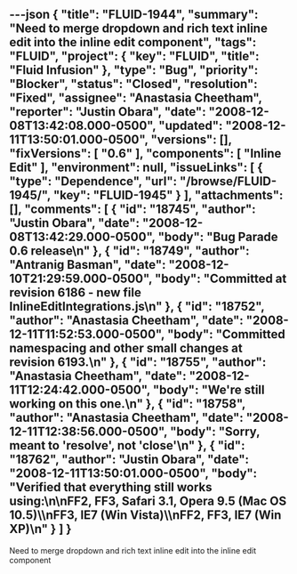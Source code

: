---json
{
  "title": "FLUID-1944",
  "summary": "Need to merge dropdown and rich text inline edit into the inline edit component",
  "tags": "FLUID",
  "project": {
    "key": "FLUID",
    "title": "Fluid Infusion"
  },
  "type": "Bug",
  "priority": "Blocker",
  "status": "Closed",
  "resolution": "Fixed",
  "assignee": "Anastasia Cheetham",
  "reporter": "Justin Obara",
  "date": "2008-12-08T13:42:08.000-0500",
  "updated": "2008-12-11T13:50:01.000-0500",
  "versions": [],
  "fixVersions": [
    "0.6"
  ],
  "components": [
    "Inline Edit"
  ],
  "environment": null,
  "issueLinks": [
    {
      "type": "Dependence",
      "url": "/browse/FLUID-1945/",
      "key": "FLUID-1945"
    }
  ],
  "attachments": [],
  "comments": [
    {
      "id": "18745",
      "author": "Justin Obara",
      "date": "2008-12-08T13:42:29.000-0500",
      "body": "Bug Parade 0.6 release\n"
    },
    {
      "id": "18749",
      "author": "Antranig Basman",
      "date": "2008-12-10T21:29:59.000-0500",
      "body": "Committed at revision 6186 - new file InlineEditIntegrations.js\n"
    },
    {
      "id": "18752",
      "author": "Anastasia Cheetham",
      "date": "2008-12-11T11:52:53.000-0500",
      "body": "Committed namespacing and other small changes at revision 6193.\n"
    },
    {
      "id": "18755",
      "author": "Anastasia Cheetham",
      "date": "2008-12-11T12:24:42.000-0500",
      "body": "We're still working on this one.\n"
    },
    {
      "id": "18758",
      "author": "Anastasia Cheetham",
      "date": "2008-12-11T12:38:56.000-0500",
      "body": "Sorry, meant to 'resolve', not 'close'\n"
    },
    {
      "id": "18762",
      "author": "Justin Obara",
      "date": "2008-12-11T13:50:01.000-0500",
      "body": "Verified that everything still works using:\n\nFF2, FF3, Safari 3.1, Opera 9.5 (Mac OS 10.5)\\\nFF3, IE7 (Win Vista)\\\nFF2, FF3, IE7 (Win XP)\n"
    }
  ]
}
---
Need to merge dropdown and rich text inline edit into the inline edit component

        